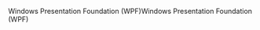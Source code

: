 <span data-ttu-id="c299d-101">Windows Presentation Foundation (WPF)</span><span class="sxs-lookup"><span data-stu-id="c299d-101">Windows Presentation Foundation (WPF)</span></span>